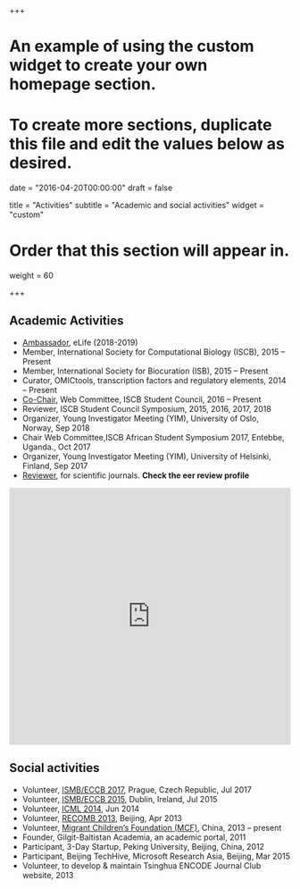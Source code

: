 +++
# An example of using the custom widget to create your own homepage section.
# To create more sections, duplicate this file and edit the values below as desired.

date = "2016-04-20T00:00:00"
draft = false

title = "Activities"
subtitle = "Academic and social activities"
widget = "custom"

# Order that this section will appear in.
weight = 60

+++

Academic Activities
-------------------
- [Ambassador](https://elifesciences.org/inside-elife/912b0679/early-career-advisory-group-elife-welcomes-150-ambassadors-of-good-practice-in-science), eLife (2018-2019) 
- Member, International Society for Computational Biology (ISCB), 2015 – Present
- Member, International Society for Biocuration (ISB), 2015 – Present
- Curator, OMICtools, transcription factors and regulatory elements, 2014 – Present
- [Co-Chair](http://iscbsc.org/content/committees), Web Committee, ISCB Student Council, 2016 – Present
- Reviewer, ISCB Student Council Symposium, 2015, 2016, 2017, 2018
- Organizer, Young Investigator Meeting (YIM), University of Oslo, Norway, Sep 2018
- Chair Web Committee,ISCB African Student Symposium 2017, Entebbe, Uganda., Oct 2017
- Organizer, Young Investigator Meeting (YIM), University of Helsinki, Finland, Sep 2017
- [Reviewer](https://publons.com/a/382123/), for scientific journals. 
**Check the <i class="ai ai-publons-square"></i>eer review profile**
<!-- start Publons.com widget -->
<iframe src="https://publons.com/author/382123/widget/embed/?width=640&height=460" width="100%" height="460" style="border: none 0px #ddd;"></iframe>
<!-- end Publons.com widget -->

Social activities
-----------------
- Volunteer, [ISMB/ECCB 2017](https://www.iscb.org/ismbeccb2017), Prague, Czech Republic, Jul 2017
- Volunteer, [ISMB/ECCB 2015](https://www.iscb.org/ismbeccb2015), Dublin, Ireland, Jul 2015
- Volunteer, [ICML 2014](https://icml.cc/Conferences/2014/), Jun 2014
- Volunteer, [RECOMB 2013](http://bioinfo.au.tsinghua.edu.cn/recomb2013/), Beijing, Apr 2013
- Volunteer, [Migrant Children’s Foundation (MCF)](http://mcfchina.org/), China, 2013 – present
- Founder, Gilgit-Baltistan Academia, an academic portal, 2011
- Participant, 3-Day Startup, Peking University, Beijing, China, 2012
- Participant, Beijing TechHive, Microsoft Research Asia, Beijing, Mar 2015
- Volunteer, to develop & maintain Tsinghua ENCODE Journal Club website, 2013
